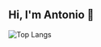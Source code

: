 ## Hi, I'm Antonio 👋

![Top Langs](https://github-readme-stats.vercel.app/api/top-langs/?username=Antonioax&langs_count=8)
